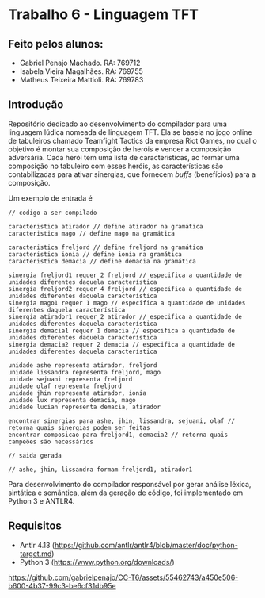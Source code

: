 # Trabalho 6 - Linguagem TFT

## Feito pelos alunos:
 - Gabriel Penajo Machado. RA: 769712
 - Isabela Vieira Magalhães. RA: 769755
 - Matheus Teixeira Mattioli. RA: 769783

## Introdução

Repositório dedicado ao desenvolvimento do compilador para uma linguagem lúdica nomeada de linguagem TFT. 
Ela se baseia no jogo online de tabuleiros chamado Teamfight Tactics da empresa Riot Games, no qual o objetivo é montar sua composição de heróis e vencer a composição adversária. 
Cada herói tem uma lista de características, ao formar uma composição no tabuleiro com esses heróis, as características são contabilizadas para ativar sinergias,
que fornecem _buffs_ (benefícios) para a composição.

Um exemplo de entrada é 

```
// codigo a ser compilado

caracteristica atirador // define atirador na gramática
caracteristica mago // define mago na gramática

caracteristica freljord // define freljord na gramática
caracteristica ionia // define ionia na gramática
caracteristica demacia // define demacia na gramática

sinergia freljord1 requer 2 freljord // especifica a quantidade de unidades diferentes daquela característica
sinergia freljord2 requer 4 freljord // especifica a quantidade de unidades diferentes daquela característica
sinergia mago1 requer 1 mago // especifica a quantidade de unidades diferentes daquela característica
sinergia atirador1 requer 2 atirador // especifica a quantidade de unidades diferentes daquela característica
sinergia demacia1 requer 1 demacia // especifica a quantidade de unidades diferentes daquela característica
sinergia demacia2 requer 2 demacia // especifica a quantidade de unidades diferentes daquela característica

unidade ashe representa atirador, freljord
unidade lissandra representa freljord, mago
unidade sejuani representa freljord
unidade olaf representa freljord
unidade jhin representa atirador, ionia
unidade lux representa demacia, mago
unidade lucian representa demacia, atirador

encontrar sinergias para ashe, jhin, lissandra, sejuani, olaf // retorna quais sinergias podem ser feitas
encontrar composicao para freljord1, demacia2 // retorna quais campeões são necessários 

// saida gerada

// ashe, jhin, lissandra formam freljord1, atirador1
``` 
Para desenvolvimento do compilador responsável por gerar análise léxica, sintática e semântica, além da geração de código, foi implementado em Python 3 e ANTLR4.

## Requisitos
 - Antlr 4.13 (https://github.com/antlr/antlr4/blob/master/doc/python-target.md)
 - Python 3 (https://www.python.org/downloads/)

https://github.com/gabrielpenajo/CC-T6/assets/55462743/a450e506-b600-4b37-99c3-be6cf31db95e


